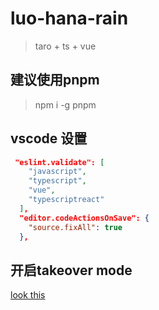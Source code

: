 # luo-hana-rain

> taro + ts + vue

## 建议使用pnpm

> npm i -g pnpm

## vscode 设置

```json
 "eslint.validate": [
    "javascript",
    "typescript",
    "vue",
    "typescriptreact"
  ],
  "editor.codeActionsOnSave": {
    "source.fixAll": true
  },
```


## 开启takeover mode
[look this](https://vuejs.org/guide/typescript/overview.html#volar-takeover-mode)
